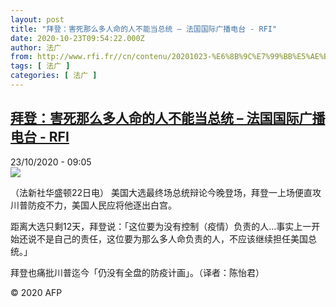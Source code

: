 ```yaml
---
layout: post
title: "拜登：害死那么多人命的人不能当总统 – 法国国际广播电台 - RFI"
date: 2020-10-23T09:54:22.000Z
author: 法广
from: http://www.rfi.fr//cn/contenu/20201023-%E6%8B%9C%E7%99%BB%E5%AE%B3%E6%AD%BB%E9%82%A3%E4%B9%88%E5%A4%9A%E4%BA%BA%E5%91%BD%E7%9A%84%E4%BA%BA%E4%B8%8D%E8%83%BD%E5%BD%93%E6%80%BB%E7%BB%9F
tags: [ 法广 ]
categories: [ 法广 ]
---
```

<!--1603446862000-->
[拜登：害死那么多人命的人不能当总统 – 法国国际广播电台 - RFI](http://www.rfi.fr//cn/contenu/20201023-%E6%8B%9C%E7%99%BB%E5%AE%B3%E6%AD%BB%E9%82%A3%E4%B9%88%E5%A4%9A%E4%BA%BA%E5%91%BD%E7%9A%84%E4%BA%BA%E4%B8%8D%E8%83%BD%E5%BD%93%E6%80%BB%E7%BB%9F)
------

<div>
<div>23/10/2020 - 09:05</div><img src="https://s.rfi.fr/media/display/3304f104-1503-11eb-9e39-005056bf87d6/w:310/p:16x9/int0012b.201023150502.jpg"><div class="t-content__body u-clearfix">            <p>（法新社华盛顿22日电）    美国大选最终场总统辩论今晚登场，拜登一上场便直攻川普防疫不力，美国人民应将他逐出白宫。</p><p>    距离大选只剩12天，拜登说：「这位要为没有控制（疫情）负责的人…事实上一开始还说不是自己的责任，这位要为那么多人命负责的人，不应该继续担任美国总统。」</p><p>    拜登也痛批川普迄今「仍没有全盘的防疫计画」。（译者：陈怡君）</p>            <p class="t-copyright">© 2020 AFP</p>        </div>
</div>
